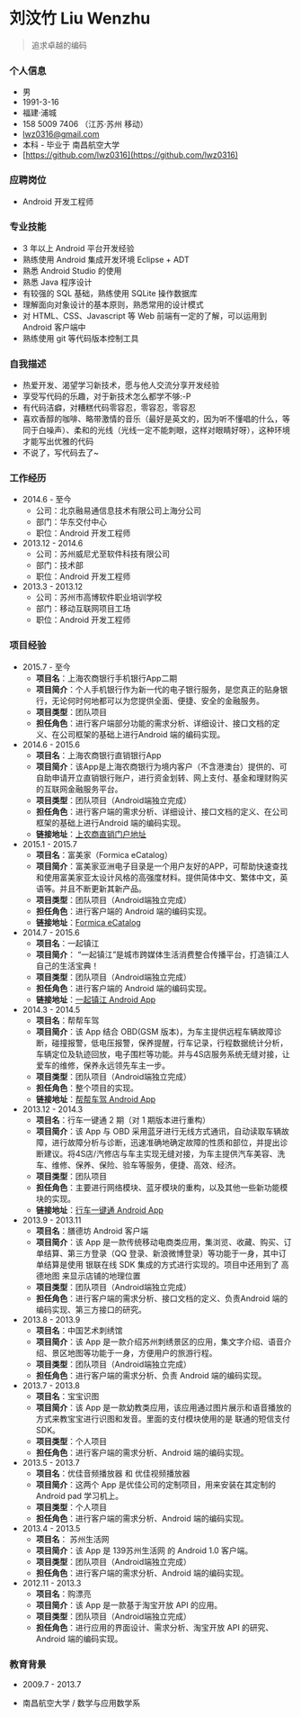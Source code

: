 # 刘汶竹 Liu Wenzhu
>追求卓越的编码

### 个人信息

- 男
- 1991-3-16
- 福建·浦城
- 158 5009 7406  （江苏·苏州 移动）
- lwz0316@gmail.com
- 本科 - 毕业于 南昌航空大学
- [https://github.com/lwz0316](https://github.com/lwz0316)


### 应聘岗位
- Android 开发工程师


### 专业技能

- 3 年以上 Android 平台开发经验
- 熟练使用 Android 集成开发环境 Eclipse + ADT
- 熟悉 Android Studio 的使用
- 熟悉 Java 程序设计
- 有较强的 SQL 基础，熟练使用 SQLite 操作数据库
- 理解面向对象设计的基本原则，熟悉常用的设计模式
- 对 HTML、CSS、Javascript 等 Web 前端有一定的了解，可以运用到 Android 客户端中
- 熟练使用 git 等代码版本控制工具


### 自我描述
- 热爱开发、渴望学习新技术，愿与他人交流分享开发经验
- 享受写代码的乐趣，对于新技术怎么都学不够:-P
- 有代码洁癖，对糟糕代码零容忍，零容忍，零容忍
- 喜欢香醇的咖啡、略带激情的音乐（最好是英文的，因为听不懂唱的什么，等同于白噪声）、柔和的光线（光线一定不能刺眼，这样对眼睛好呀），这种环境才能写出优雅的代码
- 不说了，写代码去了~


### 工作经历

- 2014.6 - 至今
	- 公司：北京融易通信息技术有限公司上海分公司
	- 部门：华东交付中心
	- 职位：Android 开发工程师
- 2013.12 - 2014.6
	- 公司：苏州威尼尤至软件科技有限公司
	- 部门：技术部
	- 职位：Android 开发工程师
- 2013.3 - 2013.12
	- 公司：苏州市高博软件职业培训学校
	- 部门：移动互联网项目工场
	- 职位：Android 开发工程师


### 项目经验

- 2015.7 - 至今
	* **项目名**：上海农商银行手机银行App二期
 	* **项目简介**：个人手机银行作为新一代的电子银行服务，是您真正的贴身银行，无论何时何地都可以为您提供全面、便捷、安全的金融服务。
 	* **项目类型**：团队项目
 	* **担任角色**：进行客户端部分功能的需求分析、详细设计、接口文档的定义、在公司框架的基础上进行Android 端的编码实现。
- 2014.6 - 2015.6
	* **项目名**：上海农商银行直销银行App
 	* **项目简介**：该App是上海农商银行为境内客户（不含港澳台）提供的、可自助申请开立直销银行账户，进行资金划转、网上支付、基金和理财购买的互联网金融服务平台。
 	* **项目类型**：团队项目（Android端独立完成）
 	* **担任角色**：进行客户端的需求分析、详细设计、接口文档的定义、在公司框架的基础上进行Android 端的编码实现。
 	* **链接地址**：[上农商直销门户地址](https://www.isrcb.com)
- 2015.1 - 2015.7
	* **项目名**：富美家（Formica eCatalog）
 	* **项目简介**：富美家亚洲电子目录是一个用户友好的APP，可帮助快速查找和使用富美家亚太设计风格的高强度材料。提供简体中文、繁体中文，英语等。并且不断更新其新产品。
 	* **项目类型**：团队项目（Android端独立完成）
 	* **担任角色**：进行客户端的 Android 端的编码实现。
 	* **链接地址**：[Formica eCatalog](https://play.google.com/store/apps/details?id=com.formica.android)
- 2014.7 - 2015.6
	* **项目名**：一起镇江
 	* **项目简介**： “一起镇江”是城市跨媒体生活消费整合传播平台，打造镇江人自己的生活宝典！
 	* **项目类型**：团队项目（Android端独立完成）
 	* **担任角色**：进行客户端的 Android 端的编码实现。
 	* **链接地址**：[一起镇江 Android App](http://app.17zhenjiang.com/)
- 2014.3 - 2014.5
 	* **项目名**：帮帮车驾
 	* **项目简介**：该 App 结合 OBD(GSM 版本)，为车主提供远程车辆故障诊断，碰撞报警，低电压报警，保养提醒，行车记录，行程数据统计分析，车辆定位及轨迹回放，电子围栏等功能。并与4S店服务系统无缝对接，让爱车的维修，保养永远领先车主一步。
 	* **项目类型**：团队项目（Android端独立完成）
 	* **担任角色**：整个项目的实现。
 	* **链接地址**：[帮帮车驾 Android App](http://www.mumayi.com/android-589431.html)
- 2013.12 - 2014.3
 	* **项目名**：行车一键通 2 期（对 1 期版本进行重构）
 	* **项目简介**：该 App 与 OBD 采用蓝牙进行无线方式通讯，自动读取车辆故障，进行故障分析与诊断，迅速准确地确定故障的性质和部位，并提出诊断建议。将4S店/汽修店与车主实现无缝对接，为车主提供汽车美容、洗车、维修、保养、保险、验车等服务，便捷、高效、经济。
 	* **项目类型**：团队项目
 	* **担任角色**：主要进行网络模块、蓝牙模块的重构，以及其他一些新功能模块的实现。
 	* **链接地址**：[行车一键通 Android App](http://www.mumayi.com/android-475950.html)
- 2013.9 - 2013.11
 	* **项目名**：膳德坊 Android 客户端
 	* **项目简介**：该 App 是一款传统移动电商类应用，集浏览、收藏、购买、订单结算、第三方登录（QQ 登录、新浪微博登录）等功能于一身，其中订单结算是使用 银联在线 SDK 集成的方式进行实现的。项目中还用到了 高德地图 来显示店铺的地理位置
 	* **项目类型**：团队项目（Android端独立完成）
 	* **担任角色**：进行客户端的需求分析、接口文档的定义、负责Android 端的编码实现、第三方接口的研究。
- 2013.8 - 2013.9
 	* **项目名**：中国艺术刺绣馆
 	* **项目简介**：该 App 是一款介绍苏州刺绣景区的应用，集文字介绍、语音介绍、景区地图等功能于一身，方便用户的旅游行程。
 	* **项目类型**：团队项目（Android端独立完成）
 	* **担任角色**：进行客户端的需求分析、负责 Android 端的编码实现。
- 2013.7 - 2013.8
 	* **项目名**：宝宝识图
 	* **项目简介**：该 App 是一款幼教类应用，该应用通过图片展示和语音播放的方式来教宝宝进行识图和发音。里面的支付模块使用的是 联通的短信支付 SDK。
 	* **项目类型**：个人项目
 	* **担任角色**：进行客户端的需求分析、Android 端的编码实现。
- 2013.5 - 2013.7
	* **项目名**：优佳音频播放器 和 优佳视频播放器
 	* **项目简介**：这两个 App 是优佳公司的定制项目，用来安装在其定制的 Android pad 学习机上。
	* **项目类型**：个人项目
	* **担任角色**：进行客户端的需求分析、Android 端的编码实现。
- 2013.4 - 2013.5
 	* **项目名**： 苏州生活网
 	* **项目简介**：该 App 是 139苏州生活网 的 Android 1.0 客户端。
 	* **项目类型**：团队项目（Android端独立完成）
 	* **担任角色**：进行客户端的需求分析、Android 端的编码实现。
- 2012.11 - 2013.3
 	* **项目名**：购漂亮
 	* **项目简介**：该 App 是一款基于淘宝开放 API 的应用。
 	* **项目类型**：团队项目（Android端独立完成）
 	* **担任角色**：进行应用的界面设计、需求分析、淘宝开放 API 的研究、Android 端的编码实现。

### 教育背景
- 2009.7 - 2013.7
 * 南昌航空大学 / 数学与应用数学系 